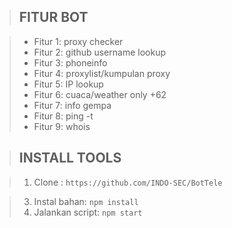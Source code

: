



> ## FITUR BOT

> - Fitur 1: proxy checker
> - Fitur 2: github username lookup
> - Fitur 3: phoneinfo
> - Fitur 4: proxylist/kumpulan proxy
> - Fitur 5: IP lookup
> - Fitur 6: cuaca/weather only +62
> - Fitur 7: info gempa
> - Fitur 8: ping -t
> - Fitur 9: whois


> ## INSTALL TOOLS

> 1. Clone : `https://github.com/INDO-SEC/BotTele`

> 3. Instal bahan: `npm install`
> 4. Jalankan script: `npm start`
